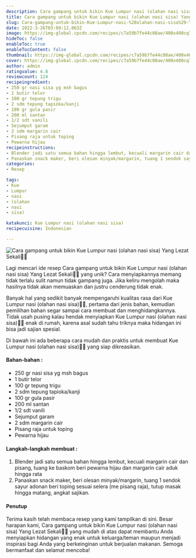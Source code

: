 ```yaml
---
description: Cara gampang untuk bikin Kue Lumpur nasi (olahan nasi sisa) Yang Lezat Sekali"
title: Cara gampang untuk bikin Kue Lumpur nasi (olahan nasi sisa) Yang Lezat Sekali
slug: Cara-gampang-untuk-bikin-Kue-Lumpur-nasi-%28olahan-nasi-sisa%29-Yang-Lezat-Sekali
date: 2022-3-26T03:09:12.063Z
image: https://img-global.cpcdn.com/recipes/c7a59b7fe44c08ae/400x400cq70/photo.jpg
hideToc: false
enableToc: true
enableTocContent: false
thumbnail: https://img-global.cpcdn.com/recipes/c7a59b7fe44c08ae/400x400cq70/photo.jpg
cover: https://img-global.cpcdn.com/recipes/c7a59b7fe44c08ae/400x400cq70/photo.jpg
author: admin
ratingvalue: 4.8
reviewcount: 124
recipeingredient:
- 250 gr nasi sisa yg msh bagus
- 1 butir telor
- 100 gr tepung trigu
- 2 sdm tepung tapioka/kanji
- 100 gr gula pasir
- 200 ml santan
- 1/2 sdt vanili
- Sejumput garam
- 2 sdm margarin cair
- Pisang raja untuk toping
- Pewarna hijau
recipeinstructions:
- Blender jadi satu semua bahan hingga lembut, kecuali margarin cair dan pisang, tuang ke baskom beri pewarna hijau dan margarin cair aduk hingga rata
- Panaskan snack maker, beri olesan minyak/margarin, tuang 1 sendok sayur adonan beri toping sesuai selera (me pisang raja), tutup masak hingga matang, angkat sajikan.
categories:
- Resep

tags:
- Kue
- Lumpur
- nasi
- (olahan
- nasi
- sisa)

katakunci: Kue Lumpur nasi (olahan nasi sisa)
recipecuisine: Indonesian

---
```


![Cara gampang untuk bikin Kue Lumpur nasi (olahan nasi sisa) Yang Lezat Sekali👩‍🍳](https://img-global.cpcdn.com/recipes/c7a59b7fe44c08ae/400x400cq70/photo.jpg)

Lagi mencari ide resep Cara gampang untuk bikin Kue Lumpur nasi (olahan nasi sisa) Yang Lezat Sekali👩‍🍳 yang unik? Cara menyiapkannya memang tidak terlalu sulit namun tidak gampang juga. Jika keliru mengolah maka hasilnya tidak akan memuaskan dan justru cenderung tidak enak.

Banyak hal yang sedikit banyak mempengaruhi kualitas rasa dari Kue Lumpur nasi (olahan nasi sisa)👩‍🍳, pertama dari jenis bahan, kemudian pemilihan bahan segar sampai cara membuat dan menghidangkannya. Tidak usah pusing kalau hendak menyiapkan Kue Lumpur nasi (olahan nasi sisa)👩‍🍳 enak di rumah, karena asal sudah tahu triknya maka hidangan ini bisa jadi sajian spesial.

Di bawah ini ada beberapa cara mudah dan praktis untuk membuat Kue Lumpur nasi (olahan nasi sisa)👩‍🍳 yang siap dikreasikan.

<!--inarticleads1-->

#### Bahan-bahan :

- 250 gr nasi sisa yg msh bagus
- 1 butir telor
- 100 gr tepung trigu
- 2 sdm tepung tapioka/kanji
- 100 gr gula pasir
- 200 ml santan
- 1/2 sdt vanili
- Sejumput garam
- 2 sdm margarin cair
- Pisang raja untuk toping
- Pewarna hijau

<!--inarticleads2-->

#### Langkah-langkah membuat :

1. Blender jadi satu semua bahan hingga lembut, kecuali margarin cair dan pisang, tuang ke baskom beri pewarna hijau dan margarin cair aduk hingga rata
1. Panaskan snack maker, beri olesan minyak/margarin, tuang 1 sendok sayur adonan beri toping sesuai selera (me pisang raja), tutup masak hingga matang, angkat sajikan.

#### Penutup

Terima kasih telah membaca resep yang kami tampilkan di sini. Besar harapan kami, Cara gampang untuk bikin Kue Lumpur nasi (olahan nasi sisa) Yang Lezat Sekali👩‍🍳 yang mudah di atas dapat membantu Anda menyiapkan hidangan yang enak untuk keluarga/teman maupun menjadi inspirasi bagi Anda yang berkeinginan untuk berjualan makanan. Semoga bermanfaat dan selamat mencoba!